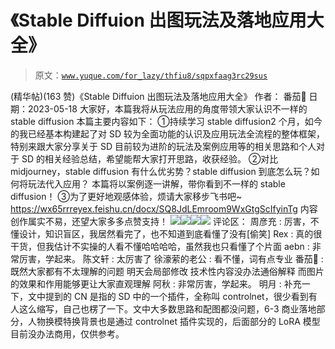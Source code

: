 # 《Stable Diffuion 出图玩法及落地应用大全》

> 原文：[`www.yuque.com/for_lazy/thfiu8/sqpxfaag3rc29sus`](https://www.yuque.com/for_lazy/thfiu8/sqpxfaag3rc29sus)

<ne-h2 id="42df2c16" data-lake-id="42df2c16"><ne-heading-ext><ne-heading-anchor></ne-heading-anchor><ne-heading-fold></ne-heading-fold></ne-heading-ext><ne-heading-content><ne-text id="ue7b208c5">(精华帖)(163 赞)《Stable Diffuion 出图玩法及落地应用大全》</ne-text></ne-heading-content></ne-h2> <ne-p id="ud31bbaf9" data-lake-id="ud31bbaf9"><ne-text id="u6156f24f">作者： 番茄🍅</ne-text></ne-p> <ne-p id="ud20d5fa1" data-lake-id="ud20d5fa1"><ne-text id="u349b5a23">日期：2023-05-18</ne-text></ne-p> <ne-p id="u7fe908df" data-lake-id="u7fe908df"><ne-text id="u8f20e78d">大家好，本篇我将从玩法应用的角度带领大家认识不一样的 stable diffusion</ne-text></ne-p> <ne-p id="u4142f62c" data-lake-id="u4142f62c"><ne-text id="ue931ac8e">本篇主要内容如下：</ne-text></ne-p> <ne-p id="udf5cd0e0" data-lake-id="udf5cd0e0"><ne-text id="u751c92e9">①持续学习 stable diffusion2 个月，如今的我已经基本构建起了对 SD 较为全面功能的认识及应用玩法全流程的整体框架，特别来跟大家分享关于 SD 目前较为进阶的玩法及案例应用等的相关思路和个人对于 SD 的相关经验总结，希望能帮大家打开思路，收获经验。</ne-text></ne-p> <ne-p id="uc7c39e6d" data-lake-id="uc7c39e6d"><ne-text id="u924e9e4b">②对比 midjourney，stable diffusion 有什么优劣势？stable diffusion 到底怎么玩？如何将玩法代入应用？</ne-text></ne-p> <ne-p id="ufb00fbc1" data-lake-id="ufb00fbc1"><ne-text id="uab431bcc">本篇将以案例逐一讲解，带你看到不一样的 stable diffusion！</ne-text></ne-p> <ne-p id="ud6f69cb1" data-lake-id="ud6f69cb1"><ne-text id="u4be04f11">③为了更好地观感体验，烦请大家移步飞书吧~</ne-text></ne-p> <ne-p id="u59bdca25" data-lake-id="u59bdca25">[<ne-text id="ueb01a160" ne-underline="true">https://wx65rrreyex.feishu.cn/docx/SQ8JdLEmroom9WxGtgScIfyinTg</ne-text>](https://wx65rrreyex.feishu.cn/docx/SQ8JdLEmroom9WxGtgScIfyinTg)</ne-p> <ne-p id="u6feee43d" data-lake-id="u6feee43d"><ne-text id="u439237b2">内容创作属实不易，还望大家多多点赞支持！</ne-text></ne-p> <ne-p id="ubb8bddd8" data-lake-id="ubb8bddd8"><ne-card data-card-name="image" data-card-type="inline" id="vQort" data-event-boundary="card">![](img/1de70206c572dd2511319cf849714ed4.png)</ne-card><ne-card data-card-name="image" data-card-type="inline" id="qwd9g" data-event-boundary="card">![](img/3a585de22cc084c722d0519fd728888a.png)</ne-card><ne-card data-card-name="image" data-card-type="inline" id="Wapse" data-event-boundary="card">![](img/c255b45502d32783d882c5d0e9b1749e.png)</ne-card><ne-card data-card-name="image" data-card-type="inline" id="DY0Ho" data-event-boundary="card">![](img/b0fc0ea889b4a70d447ef2afc686af96.png)</ne-card></ne-p> <ne-hole id="uc8b0c5f6" data-lake-id="uc8b0c5f6"><ne-card data-card-name="hr" data-card-type="block" id="Bcves" data-event-boundary="card"><ne-p id="ucc060f89" data-lake-id="ucc060f89"><ne-text id="u49521f33">评论区：</ne-text></ne-p> <ne-p id="u0af07157" data-lake-id="u0af07157"><ne-text id="ufc7a4e7d">周彦充 : 厉害，不懂设计，知识盲区，我居然看完了，也不知道到底看懂了没有[偷笑]</ne-text> <ne-text id="u69750d92">Rex : 真的很干货，但我估计不实操的人看不懂哈哈哈哈，虽然我也只看懂了个片面</ne-text> <ne-text id="ud3dc66ae">aebn : 非常厉害，学起来。</ne-text> <ne-text id="u7b992d81">陈文轩 : 太厉害了</ne-text> <ne-text id="uda5f8c48">徐濠萦的老公 : 看不懂，词有点专业</ne-text> <ne-text id="u66d4e4b7">番茄🍅 : 既然大家都有不太理解的问题 明天会局部修改 技术性内容没办法通俗解释 而图片的效果和作用能够更让大家直观理解</ne-text> <ne-text id="ud4a8e4f1">阿秋 : 非常厉害，学起来。</ne-text> <ne-text id="ueb5bed93">明月 : 补充一下，文中提到的 CN 是指的 SD 中的一个插件，全称叫 controlnet，很少看到有人这么缩写，自己也楞了一下。文中大多数思路和配图都没问题，6-3 商业落地部分，人物换模特换背景也是通过 controlnet 插件实现的，后面部分的 LoRA 模型目前没办法商用，仅供参考。</ne-text></ne-p></ne-card></ne-hole>